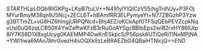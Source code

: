 $START$HLpLOQb9lIGKPg+LKpB7tuLV++N491ylYlQlCzV55/hgTrdVJy+P3FOjMYurBmyM38qn9J5Ncj+2ECL6T+hBAmfRR3ELPymyeYt+N77ZBGzhP3Yzwg3BTTmZL+vG8HZ6hIngjURPQNcd+Bhj4EZ/oKCkApf0TFSqQEbPEVZcpkNqvUsI0uQ6zqLCB50X4YwZeffwKFzB3rRuGoAYSgcBBlbEps2wiB2rxHY86lUtp8lY7KS8D1X8xgUcyg0KAEMMP4DwKnESkpcS/P56psk6UTiQeRi11NxMPjNA+YWI1iwa6MAo7AhrGvezH4sOQXk9zLeBRAEZbG4Q6aiHTNicjQ==$END$